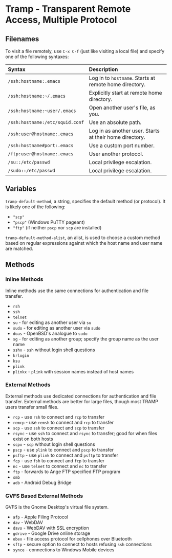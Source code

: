# Tramp - Transparent Remote Access, Multiple Protocol

## Filenames

To visit a file remotely, use `C-x C-f` (just like visiting a local
file) and specify one of the following syntaxes:

| Syntax | Description |
|:---|:---|
| `/ssh:hostname:.emacs`           | Log in to `hostname`.  Starts at remote home directory. |
| `/ssh:hostname:~/.emacs`         | Explicitly start at remote home directory. |
| `/ssh:hostname:~user/.emacs`     | Open another user's file, as you. |
| `/ssh:hostname:/etc/squid.conf`  | Use an absolute path.       |
| `/ssh:user@hostname:.emacs`      | Log in as another user.  Starts at their home directory. |
| `/ssh:hostname#port:.emacs`      | Use a custom port number.   |
| `/ftp:user@hostname:.emacs`      | User another protocol.      |
| `/su::/etc/passwd`               | Local privilege escalation. |
| `/sudo::/etc/passwd`             | Local privilege escalation.

## Variables

`tramp-default-method`, a string, specifies the default method (or
protocol).  It is likely one of the following:

-   `"scp"`
-   `"pscp"` (Windows PuTTY pageant)
-   `"ftp"` (if neither `pscp` nor `scp` are installed)

`tramp-default-method-alist`, an alist, is used to choose a custom
method based on regular expressions against which the host name and
user name are matched.

## Methods

### Inline Methods

Inline methods use the same connections for authentication and file
transfer.

-   `rsh`
-   `ssh`
-   `telnet`
-   `su` - for editing as another user via `su`
-   `sudo` - for editing as another user via `sudo`
-   `doas` - OpenBSD's analogue to `sudo`
-   `sg` - for editing as another group; specify the group name as the
    user name
-   `sshx` - `ssh` without login shell questions
-   `krlogin`
-   `ksu`
-   `plink`
-   `plinkx` - `plink` with session names instead of host names

### External Methods

External methods use dedicated connections for authentication and file
transfer.  External methods are better for large files, though most
TRAMP users transfer small files.

-   `rcp` - use `rsh` to connect and `rcp` to transfer
-   `remcp` - use `remsh` to connect and `rcp` to transfer
-   `scp` - use `ssh` to connect and `scp` to transfer
-   `rsync` - use `ssh` to connect and `rsync` to transfer; good for
    when files exist on both hosts
-   `scpx` - `scp` without login shell questions
-   `pscp` - use `plink` to connect and `pscp` to transfer
-   `psftp` - use `plink` to connect and `psftp` to transfer
-   `fcp` - use `fsh` to connect and `fcp` to transfer
-   `nc` - use `telnet` to connect and `nc` to transfer
-   `ftp` - forwards to Ange FTP specified FTP program
-   `smb`
-   `adb` - Android Debug Bridge

### GVFS Based External Methods

GVFS is the Gnome Desktop's virtual file system.

-   `afp` - Apple Filing Protocol
-   `dav` - WebDAV
-   `davs` - WebDAV with SSL encryption
-   `gdrive` - Google Drive online storage
-   `obex` - file access protocol for cellphones over Bluetooth
-   `sftp` - secure option to connect to hosts refusing `ssh` connections
-   `synce` - connections to Windows Mobile devices
